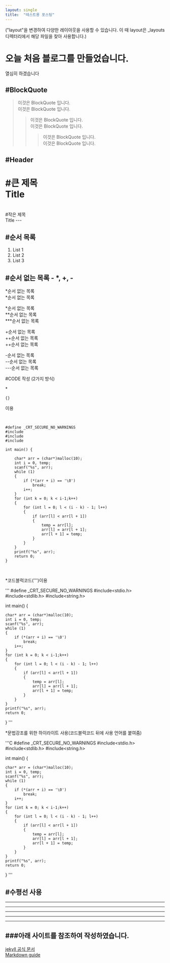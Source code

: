 ```yaml
---
layout: single
title:  "테스트용 포스팅"
---
```


("layout"을 변경하여 다양한 레이아웃을 사용할 수 있습니다. 이 때 layout은 _layouts 디렉터리에서 해당 파일을 찾아 사용합니다.)

# 오늘 처음 블로그를 만들었습니다.

열심히 하겠습니다

#BlockQuote
---
>이것은 BlockQuote 입니다.<br>
>이것은 BlockQuote 입니다.<br>
>  >이것은 BlockQuote 입니다.<br>
>  >이것은 BlockQuote 입니다.<br>
>  >  >이것은 BlockQuote 입니다.<br>
>  >  >이것은 BlockQuote 입니다.

#Header
---
#큰 제목<br>
Title
=====
<br>
#작은 제목
<br>
Title
---

#순서 목록
---
1. List 1
2. List 2
3. List 3


#순서 없는 목록 - *, +, -
---
*순서 없는 목록<br>
*순서 없는 목록<br>


*순서 없는 목록<br>
**순서 없는 목록<br>
***순서 없는 목록<br>


+순서 없는 목록<br>
++순서 없는 목록<br>
++순서 없는 목록<br>


-순서 없는 목록<br>
--순서 없는 목록<br>
---순서 없는 목록<br>


#CODE 작성 (2가지 방식)

*<pre><code>{}</code></pre>이용

<pre>  
<code>
#define _CRT_SECURE_NO_WARNINGS
#include<stdio.h>
#include<stdlib.h>
#include<string.h>

int main() {

	char* arr = (char*)malloc(10);
	int i = 0, temp;
	scanf("%s", arr);
	while (1)
	{
		if (*(arr + i) == '\0')
			break;
		i++;
	}
	for (int k = 0; k < i-1;k++)
	{
		for (int l = 0; l < (i - k) - 1; l++)
		{
			if (arr[l] < arr[l + 1])
			{
				temp = arr[l];
				arr[l] = arr[l + 1];
				arr[l + 1] = temp;
			}
		}
	}
	printf("%s", arr);
	return 0;
}

</code>
</pre>


*코드블럭코드(''')이용

'''
#define _CRT_SECURE_NO_WARNINGS
#include<stdio.h>
#include<stdlib.h>
#include<string.h>

int main() {

	char* arr = (char*)malloc(10);
	int i = 0, temp;
	scanf("%s", arr);
	while (1)
	{
		if (*(arr + i) == '\0')
			break;
		i++;
	}
	for (int k = 0; k < i-1;k++)
	{
		for (int l = 0; l < (i - k) - 1; l++)
		{
			if (arr[l] < arr[l + 1])
			{
				temp = arr[l];
				arr[l] = arr[l + 1];
				arr[l + 1] = temp;
			}
		}
	}
	printf("%s", arr);
	return 0;
}
'''

*문법강조를 위한 하이라이트 사용(코드블럭코드 뒤에 사용 언어를 붙여줌)

'''C
#define _CRT_SECURE_NO_WARNINGS
#include<stdio.h>
#include<stdlib.h>
#include<string.h>

int main() {

	char* arr = (char*)malloc(10);
	int i = 0, temp;
	scanf("%s", arr);
	while (1)
	{
		if (*(arr + i) == '\0')
			break;
		i++;
	}
	for (int k = 0; k < i-1;k++)
	{
		for (int l = 0; l < (i - k) - 1; l++)
		{
			if (arr[l] < arr[l + 1])
			{
				temp = arr[l];
				arr[l] = arr[l + 1];
				arr[l + 1] = temp;
			}
		}
	}
	printf("%s", arr);
	return 0;
}
'''

#수평선 사용
---
* * *
***
*****
- - -
-----------------------------



###아래 사이트를 참조하여 작성하였습니다.<br>
-------------
[jekyll 공식 문서](https://jekyllrb.com/docs/posts/)
<br>
[Markdown guide](https://www.markdownguide.org/)
